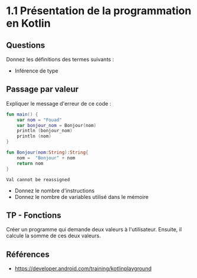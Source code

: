 # 1.1 Présentation de la programmation en Kotlin

## Questions

Donnez les définitions des termes suivants : 
- Inférence de type

## Passage par valeur

Expliquer le message d'erreur de ce code : 

```kotlin
fun main() {
    var nom = "Fouad"
    var bonjour_nom = Bonjour(nom)
    println (bonjour_nom)
    println (nom)
}

fun Bonjour(nom:String):String{
    nom =  "Bonjour" + nom
    return nom
}
```

```
Val cannot be reassigned
```

- Donnez le nombre d'instructions
- Donnez le nombre de variables utilisé dans le mémoire


## TP - Fonctions 

Créer un programme qui demande deux valeurs à l'utilisateur. Ensuite, il calcule la somme de ces deux valeurs.

## Références 
- https://developer.android.com/training/kotlinplayground